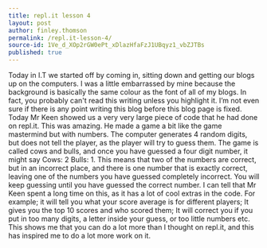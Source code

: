 ```yaml
---
title: repl.it lesson 4
layout: post
author: finley.thomson
permalink: /repl.it-lesson-4/
source-id: 1Ve_d_XOp2rGW0ePt_xDlazHfaFzJ1UBqyz1_vbZJTBs
published: true
---
```

Today in I.T we started off by coming in, sitting down and getting our blogs up on the computers. I was a little embarrassed by mine because the background is basically the same colour as the font of all of my blogs. In fact, you probably can't read this writing unless you highlight it. I’m not even sure if there is any point writing this blog before this blog page is fixed. Today Mr Keen showed us a very very large piece of code that he had done on repl.it. This was amazing. He made a game a bit like the game mastermind but with numbers. The computer generates 4 random digits, but does not tell the player, as the player will try to guess them. The game is called cows and bulls, and once you have guessed a four digit number, it might say Cows: 2 Bulls: 1. This means that two of the numbers are correct, but in an incorrect place, and there is one number that is exactly correct, leaving one of the numbers you have guessed completely incorrect. You will keep guessing until you have guessed the correct number. I can tell that Mr Keen spent a long time on this, as it has a lot of cool extras in the code. For example; it will tell you what your score average is for different players; It gives you the top 10 scores and who scored them; It will correct you if you put in too many digits, a letter inside your guess, or too little numbers etc. This shows me that you can do a lot more than I thought on repl.it, and this has inspired me to do a lot more work on it.

